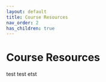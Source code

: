 ```yaml
---
layout: default
title: Course Resources
nav_order: 2
has_children: true
---
```




# Course Resources


test test etst